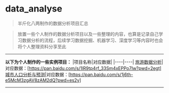 # data_analyse

> 半斤化八两制作的数据分析项目汇总

> 放置一些个人制作的数据分析项目以及一些整理的内容，也算是记录自己学习数据分析的流程，后续学习数据挖掘、机器学习、深度学习等内容时也会将个人整理资料分享至此


___

__以下为个人制作的一些实例项目：__
|项目名称|对应数据|
|----|----|
[旅游数据分析](https://github.com/Hyh996/data_analyse/tree/main/%E6%97%85%E6%B8%B8%E6%95%B0%E6%8D%AE%E5%88%86%E6%9E%90)|对应数据：[https://pan.baidu.com/s/1lR9tp4rf_33Sm4xEPPo7Iw?pwd=2egt] 
[城市人口分析与预测](https://github.com/Hyh996/data_analyse/tree/main/%E5%9F%8E%E5%B8%82%E4%BA%BA%E5%8F%A3%E5%88%86%E6%9E%90%E4%B8%8E%E9%A2%84%E6%B5%8B)|对应数据：[https://pan.baidu.com/s/1j6th-e5McM3zgAV8zAM2dQ?pwd=es2y]
___
